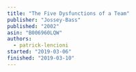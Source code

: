 ```yaml
---
title: "The Five Dysfunctions of a Team"
publisher: "Jossey-Bass"
published: "2002"
asin: "B006960LQW"
authors:
  - patrick-lencioni
started: "2019-03-06"
finished: "2019-03-10"
---
```

